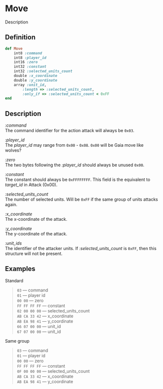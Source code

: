 # Move

Description

## Definition

```ruby
def Move
	int8 :command
	int8 :player_id
	int16 :zero
	int32 :constant
	int32 :selected_units_count
	double :x_coordinate
	double :y_coordinate
	array :unit_id, 
		:length => :selected_units_count, 
 		:only_if => :selected_units_count < 0xFF
end
```

## Description

*:command*  
The command identifier for the action attack will always be `0x03`.

*:player_id*  
The *player_id* may range from `0x00` - `0x08`.
`0x00` will be Gaia move like wolves?

*:zero*  
The two bytes following the *:player_id* should always be unused `0x00`.

*:constant*  
The constant should always be `0xFFFFFFFF`. This field is the equivalent to *target_id* in Attack (0x00).

*:selected_units_count*  
The number of selected units. Will be `0xFF` if the same group of units attacks again.  

*:x_coordinate*  
The x-coordinate of the attack.

*:y_coordinate*  
The y-coordinate of the attack.

*:unit_ids*  
The identifier of the attacker units. If *:selected_units_count* is `0xFF`, then this structure will not be present.

## Examples

Standard

>`03` &mdash; command  
>`01` &mdash; player id  
>`00 00` &mdash; zero  
>`FF FF FF FF` &mdash; constant    
>`02 00 00 00` &mdash; selected_units_count  
>`AB CA 33 42` &mdash; x_coordinate  
>`AB EA 98 41` &mdash; y_coordinate  
>`66 07 00 00` &mdash; unit_id  
>`67 07 00 00` &mdash; unit_id

Same group

>`03` &mdash; command  
>`01` &mdash; player id  
>`00 00` &mdash; zero  
>`FF FF FF FF` &mdash; constant    
>`0F 00 00 00` &mdash; selected_units_count  
>`AB CA 33 42` &mdash; x_coordinate  
>`AB EA 98 41` &mdash; y_coordinate
